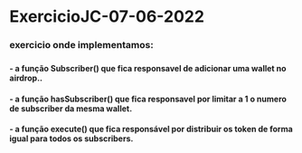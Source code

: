 # ExercicioJC-07-06-2022


<h3> exercicio onde implementamos: <h3>
<h4>- a função Subscriber() que fica responsavel de adicionar uma wallet no airdrop..<h4>
<h4>- a função hasSubscriber() que fica responsavel por limitar a 1 o numero de subscriber da mesma wallet.<h4>
<h4>- a função execute() que fica responsável por distribuir os token de forma igual para todos os subscribers.<h4>
